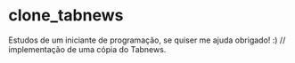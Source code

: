 # clone_tabnews
Estudos de um iniciante de programação, se quiser me ajuda obrigado! :) // implementação de uma cópia do Tabnews.
